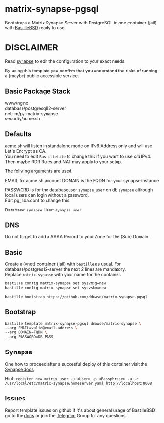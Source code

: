 # matrix-synapse-pgsql
Bootstraps a Matrix Synapse Server with PostgreSQL in one container (jail) with [BastilleBSD](https://bastillebsd.org/) ready to use. 

# DISCLAIMER

Read [synapse](https://github.com/matrix-org/synapse/tree/master/docs) to edit the configuration to your exact needs. 

By using this template you confirm that you understand the risks of running a (maybe) public accessible service.

## Basic Package Stack

www/nginx   
database/postgresql12-server   
net-im/py-matrix-synapse   
security/acme.sh   

## Defaults

acme.sh will listen in standalone mode on IPv6 Address only and will use Let's Encrypt as CA.    
You need to edit `Bastillefile` to change this if you want to use *old* IPv4. 
Then maybe RDR Rules and NAT may apply to your setup. 

The follwing arguments are used. 

EMAIL for acme.sh account
DOMAIN is the FQDN for your synapse instance

PASSWORD is for the databaseuser `synapse_user` on db `synapse` although local users can login without a password.   
Edit pg_hba.conf to change this. 

Database: `synapse` 
User: `synapse_user`

## DNS

Do not forget to add a AAAA Record to your Zone for the (Sub) Domain. 

## Basic

Create a (vnet) container (jail) with `bastille` as usual. For database/postgres12-server the next 2 lines are mandatory.   
Replace `matrix-synapse` with your name for the container. 

```bash
bastille config matrix-synapse set sysvmsg=new
bastille config matrix-synapse set sysvshm=new
```

```bash
bastille bootstrap https://github.com/ddowse/matrix-synapse-pgsql
```

## Bootstrap

```bash
bastille template matrix-synapse-pgsql ddowse/matrix-synapse \
--arg EMAIL=valid@email.address \
--arg DOMAIN=FQDN \
--arg PASSWORD=DB_PASS
```

## Synapse

One how to proceed after a succesful deploy of this container visit the [Synapse docs](https://github.com/matrix-org/synapse/blob/develop/docs/admin_api/user_admin_api.md)

Hint: `register_new_matrix_user -u <User> -p <Passphrase> -a -c /usr/local/etc/matrix-synapse/homeserver.yaml http://localhost:8008` 

## Issues

Report template issues on github if it's about general usage of BastilleBSD go to the [docs](https://bastille.readthedocs.io/en/latest/) or join the [Telegram](https://t.me/BastilleBSD) Group for any questions. 
